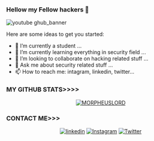 ### Hellow my Fellow hackers 👋
![youtube ghub_banner](https://user-images.githubusercontent.com/70637311/145705425-616b5dba-e6bb-493c-8b47-fff9662a1e24.gif)


Here are some ideas to get you started:

- 🔭 I’m currently a student ...
- 🌱 I’m currently learning everything in security field ...
- 👯 I’m looking to collaborate on hacking related stuff ...
- 💬 Ask me about security related stuff ...
- 📫 How to reach me: intagram, linkedin, twitter...

  
### MY GITHUB STATS>>>>
<p align="center"><a href="https://github.com/morpheuslord"><img title="MORPHEUSLORD" src="https://github-readme-stats.vercel.app/api?username=morpheuslord&show_icons=true&include_all_commits=true&theme=chartreuse-dark&cache_seconds=3200"></a>
</p>

### CONTACT ME>>>
<p align="center">
<a href="https://www.linkedin.com/in/chiranjeevi-g-33787521a/"><img title="linkedin" src="https://img.shields.io/badge/linkedin-blue?style=for-the-badge&logo=linkedin"></a>
<a href="https://www.instagram.com/morpheuslord_9034/"><img title="Instagram" src="https://img.shields.io/badge/INSTAGRAM-purple?style=for-the-badge&logo=instagram"></a>
<a href="https://twitter.com/morpheuslord2"><img title="Twitter" src="https://img.shields.io/twitter/url?style=for-the-badge&url=https%3A%2F%2Ftwitter.com%2Fmorpheuslord2"><a>
</p>

